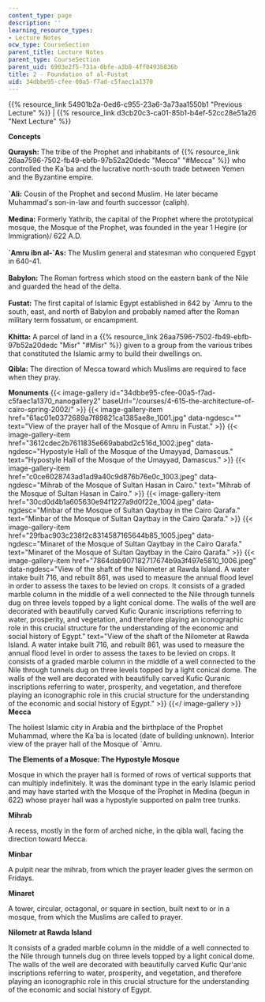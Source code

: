 ```yaml
---
content_type: page
description: ''
learning_resource_types:
- Lecture Notes
ocw_type: CourseSection
parent_title: Lecture Notes
parent_type: CourseSection
parent_uid: 6903e2f5-731a-0bfe-a3b8-4ff0493b836b
title: 2 - Foundation of al-Fustat
uid: 34dbbe95-cfee-00a5-f7ad-c5faec1a1370
---
```


{{% resource_link 54901b2a-0ed6-c955-23a6-3a73aa1550b1 "Previous Lecture" %}} | {{% resource_link d3cb20c3-ca01-85b1-b4ef-52cc28e51a26 "Next Lecture" %}}

  
**Concepts**

**Quraysh:** The tribe of the Prophet and inhabitants of {{% resource_link 26aa7596-7502-fb49-ebfb-97b52a20dedc "Mecca" "#Mecca" %}} who controlled the Ka&grave;ba and the lucrative north-south trade between Yemen and the Byzantine empire.  
       
**&grave;Ali:** Cousin of the Prophet and second Muslim. He later became Muhammad's son-in-law and fourth successor (caliph).  
   
**Medina:** Formerly Yathrib, the capital of the Prophet where the prototypical mosque, the Mosque of the Prophet, was founded in the year 1 Hegire (or Immigration)/ 622 A.D.  
   
**&grave;Amru ibn al-&grave;As:** The Muslim general and statesman who conquered Egypt in 640-41.  
   
**Babylon:** The Roman fortress which stood on the eastern bank of the Nile and guarded the head of the delta.  
       
**Fustat:** The first capital of Islamic Egypt established in 642 by &grave;Amru to the south, east, and north of Babylon and probably named after the Roman military term fossatum, or encampment.  
   
**Khitta:** A parcel of land in a {{% resource_link 26aa7596-7502-fb49-ebfb-97b52a20dedc "Misr" "#Misr" %}} given to a group from the various tribes that constituted the Islamic army to build their dwellings on.

**Qibla:** The direction of Mecca toward which Muslims are required to face when they pray.

  
**Monuments**
{{< image-gallery id="34dbbe95-cfee-00a5-f7ad-c5faec1a1370_nanogallery2" baseUrl="/courses/4-615-the-architecture-of-cairo-spring-2002/" >}}
{{< image-gallery-item href="61ac01e0372689a7f89821ca1385ae8e_1001.jpg" data-ngdesc="" text="View of the prayer hall of the Mosque of Amru in Fustat." >}}
{{< image-gallery-item href="3612cdec2b7611835e669ababd2c516d_1002.jpeg" data-ngdesc="Hypostyle Hall of the Mosque of the Umayyad, Damascus." text="Hypostyle Hall of the Mosque of the Umayyad, Damascus." >}}
{{< image-gallery-item href="c0ce6028743ad1ad9a40c9d876b76e0c_1003.jpeg" data-ngdesc="Mihrab of the Mosque of Sultan Hasan in Cairo." text="Mihrab of the Mosque of Sultan Hasan in Cairo." >}}
{{< image-gallery-item href="30cd0d4b1a605630e94f1227a9d0f22e_1004.jpeg" data-ngdesc="Minbar of the Mosque of Sultan Qaytbay in the Cairo Qarafa." text="Minbar of the Mosque of Sultan Qaytbay in the Cairo Qarafa." >}}
{{< image-gallery-item href="29fbac903c238f2c8314587165644b85_1005.jpeg" data-ngdesc="Minaret of the Mosque of Sultan Qaytbay in the Cairo Qarafa." text="Minaret of the Mosque of Sultan Qaytbay in the Cairo Qarafa." >}}
{{< image-gallery-item href="7864dab907182717674b9a3f497e5810_1006.jpeg" data-ngdesc="View of the shaft of the Nilometer at Rawda Island. A water intake built 716, and rebuilt 861, was used to measure the annual flood level in order to assess the taxes to be levied on crops. It consists of a graded marble column in the middle of a well connected to the Nile through tunnels dug on three levels topped by a light conical dome. The walls of the well are decorated with beautifully carved Kufic Quranic inscriptions referring to water, prosperity, and vegetation, and therefore playing an iconographic role in this crucial structure for the understanding of the economic and social history of Egypt." text="View of the shaft of the Nilometer at Rawda Island. A water intake built 716, and rebuilt 861, was used to measure the annual flood level in order to assess the taxes to be levied on crops. It consists of a graded marble column in the middle of a well connected to the Nile through tunnels dug on three levels topped by a light conical dome. The walls of the well are decorated with beautifully carved Kufic Quranic inscriptions referring to water, prosperity, and vegetation, and therefore playing an iconographic role in this crucial structure for the understanding of the economic and social history of Egypt." >}}
{{</ image-gallery >}}
**Mecca**

The holiest Islamic city in Arabia and the birthplace of the Prophet Muhammad, where the Ka&grave;ba is located (date of building unknown). Interior view of the prayer hall of the Mosque of &grave;Amru.

**The Elements of a Mosque: The Hypostyle Mosque**

Mosque in which the prayer hall is formed of rows of vertical supports that can multiply indefinitely. It was the dominant type in the early Islamic period and may have started with the Mosque of the Prophet in Medina (begun in 622) whose prayer hall was a hypostyle supported on palm tree trunks.

****Mihrab**** 

A recess, mostly in the form of arched niche, in the qibla wall, facing the direction toward Mecca.

**Minbar**

A pulpit near the mihrab, from which the prayer leader gives the sermon on Fridays.

**Minaret**

A tower, circular, octagonal, or square in section, built next to or in a mosque, from which the Muslims are called to prayer.

**Nilometr at Rawda Island**

It consists of a graded marble column in the middle of a well connected to the Nile through tunnels dug on three levels topped by a light conical dome. The walls of the well are decorated with beautifully carved Kufic Qur'anic inscriptions referring to water, prosperity, and vegetation, and therefore playing an iconographic role in this crucial structure for the understanding of the economic and social history of Egypt.